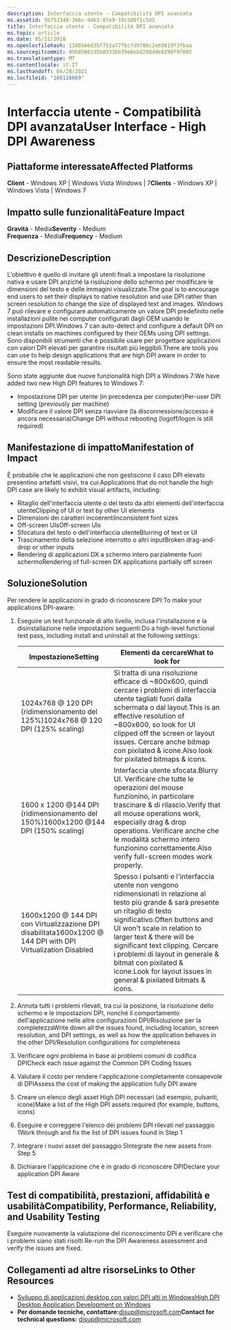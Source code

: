 ```yaml
---
description: Interfaccia utente - Compatibilità DPI avanzata
ms.assetid: 5b753340-366c-44b3-87e9-19c580f1c5d5
title: Interfaccia utente - Compatibilità DPI avanzata
ms.topic: article
ms.date: 05/31/2018
ms.openlocfilehash: 118b566d35f753a77f6cfd9706c2e69819f3fbaa
ms.sourcegitcommit: 95685061d5b0333bbf9e6ebd208dde8190f97005
ms.translationtype: MT
ms.contentlocale: it-IT
ms.lasthandoff: 04/28/2021
ms.locfileid: "108116069"
---
```

# <a name="user-interface---high-dpi-awareness"></a><span data-ttu-id="22517-103">Interfaccia utente - Compatibilità DPI avanzata</span><span class="sxs-lookup"><span data-stu-id="22517-103">User Interface - High DPI Awareness</span></span>

## <a name="affected-platforms"></a><span data-ttu-id="22517-104">Piattaforme interessate</span><span class="sxs-lookup"><span data-stu-id="22517-104">Affected Platforms</span></span>

 <span data-ttu-id="22517-105">**Client** - Windows XP \| Windows Vista Windows \| 7</span><span class="sxs-lookup"><span data-stu-id="22517-105">**Clients** - Windows XP \| Windows Vista \| Windows 7</span></span>  

## <a name="feature-impact"></a><span data-ttu-id="22517-106">Impatto sulle funzionalità</span><span class="sxs-lookup"><span data-stu-id="22517-106">Feature Impact</span></span>

<span data-ttu-id="22517-107">**Gravità** - Media</span><span class="sxs-lookup"><span data-stu-id="22517-107">**Severity** - Medium</span></span>  
<span data-ttu-id="22517-108">**Frequenza** - Media</span><span class="sxs-lookup"><span data-stu-id="22517-108">**Frequency** - Medium</span></span>  

## <a name="description"></a><span data-ttu-id="22517-109">Descrizione</span><span class="sxs-lookup"><span data-stu-id="22517-109">Description</span></span>

<span data-ttu-id="22517-110">L'obiettivo è quello di invitare gli utenti finali a impostare la risoluzione nativa e usare DPI anziché la risoluzione dello schermo per modificare le dimensioni del testo e delle immagini visualizzate.</span><span class="sxs-lookup"><span data-stu-id="22517-110">The goal is to encourage end users to set their displays to native resolution and use DPI rather than screen resolution to change the size of displayed text and images.</span></span> <span data-ttu-id="22517-111">Windows 7 può rilevare e configurare automaticamente un valore DPI predefinito nelle installazioni pulite nei computer configurati dagli OEM usando le impostazioni DPI.</span><span class="sxs-lookup"><span data-stu-id="22517-111">Windows 7 can auto-detect and configure a default DPI on clean installs on machines configured by their OEMs using DPI settings.</span></span> <span data-ttu-id="22517-112">Sono disponibili strumenti che è possibile usare per progettare applicazioni con valori DPI elevati per garantire risultati più leggibili.</span><span class="sxs-lookup"><span data-stu-id="22517-112">There are tools you can use to help design applications that are high DPI aware in order to ensure the most readable results.</span></span>

<span data-ttu-id="22517-113">Sono state aggiunte due nuove funzionalità high DPI a Windows 7:</span><span class="sxs-lookup"><span data-stu-id="22517-113">We have added two new High DPI features to Windows 7:</span></span>

-   <span data-ttu-id="22517-114">Impostazione DPI per utente (in precedenza per computer)</span><span class="sxs-lookup"><span data-stu-id="22517-114">Per-user DPI setting (previously per machine)</span></span>
-   <span data-ttu-id="22517-115">Modificare il valore DPI senza riavviare (la disconnessione/accesso è ancora necessaria)</span><span class="sxs-lookup"><span data-stu-id="22517-115">Change DPI without rebooting (logoff/logon is still required)</span></span>

## <a name="manifestation-of-impact"></a><span data-ttu-id="22517-116">Manifestazione di impatto</span><span class="sxs-lookup"><span data-stu-id="22517-116">Manifestation of Impact</span></span>

<span data-ttu-id="22517-117">È probabile che le applicazioni che non gestiscono il caso DPI elevato presentino artefatti visivi, tra cui:</span><span class="sxs-lookup"><span data-stu-id="22517-117">Applications that do not handle the high DPI case are likely to exhibit visual artifacts, including:</span></span>

-   <span data-ttu-id="22517-118">Ritaglio dell'interfaccia utente o del testo da altri elementi dell'interfaccia utente</span><span class="sxs-lookup"><span data-stu-id="22517-118">Clipping of UI or text by other UI elements</span></span>
-   <span data-ttu-id="22517-119">Dimensioni dei caratteri incoerenti</span><span class="sxs-lookup"><span data-stu-id="22517-119">Inconsistent font sizes</span></span>
-   <span data-ttu-id="22517-120">Off-screen UIs</span><span class="sxs-lookup"><span data-stu-id="22517-120">Off-screen UIs</span></span>
-   <span data-ttu-id="22517-121">Sfocatura del testo o dell'interfaccia utente</span><span class="sxs-lookup"><span data-stu-id="22517-121">Blurring of text or UI</span></span>
-   <span data-ttu-id="22517-122">Trascinamento della selezione interrotto o altri input</span><span class="sxs-lookup"><span data-stu-id="22517-122">Broken drag-and-drop or other inputs</span></span>
-   <span data-ttu-id="22517-123">Rendering di applicazioni DX a schermo intero parzialmente fuori schermo</span><span class="sxs-lookup"><span data-stu-id="22517-123">Rendering of full-screen DX applications partially off screen</span></span>

## <a name="solution"></a><span data-ttu-id="22517-124">Soluzione</span><span class="sxs-lookup"><span data-stu-id="22517-124">Solution</span></span>

<span data-ttu-id="22517-125">Per rendere le applicazioni in grado di riconoscere DPI:</span><span class="sxs-lookup"><span data-stu-id="22517-125">To make your applications DPI-aware:</span></span>

1.  <span data-ttu-id="22517-126">Eseguire un test funzionale di alto livello, inclusa l'installazione e la disinstallazione nelle impostazioni seguenti:</span><span class="sxs-lookup"><span data-stu-id="22517-126">Do a high-level functional test pass, including install and uninstall at the following settings:</span></span>

    | <span data-ttu-id="22517-127">Impostazione</span><span class="sxs-lookup"><span data-stu-id="22517-127">Setting</span></span>                                              | <span data-ttu-id="22517-128">Elementi da cercare</span><span class="sxs-lookup"><span data-stu-id="22517-128">What to look for</span></span>                                                                                                                                                      |
    |------------------------------------------------------|-----------------------------------------------------------------------------------------------------------------------------------------------------------------------|
    | <span data-ttu-id="22517-129">1024x768 @ 120 DPI (ridimensionamento del 125%)</span><span class="sxs-lookup"><span data-stu-id="22517-129">1024x768 @ 120 DPI (125% scaling)</span></span>                    | <span data-ttu-id="22517-130">Si tratta di una risoluzione efficace di ~800x600, quindi cercare i problemi di interfaccia utente tagliati fuori dalla schermata o dal layout.</span><span class="sxs-lookup"><span data-stu-id="22517-130">This is an effective resolution of ~800x600, so look for UI clipped off the screen or layout issues.</span></span> <span data-ttu-id="22517-131">Cercare anche bitmap con pixilated & icone.</span><span class="sxs-lookup"><span data-stu-id="22517-131">Also look for pixilated bitmaps & icons.</span></span>                         |
    | <span data-ttu-id="22517-132">1600 x 1200 @144 DPI (ridimensionamento del 150%)</span><span class="sxs-lookup"><span data-stu-id="22517-132">1600x1200 @144 DPI (150% scaling)</span></span>                    | <span data-ttu-id="22517-133">Interfaccia utente sfocata.</span><span class="sxs-lookup"><span data-stu-id="22517-133">Blurry UI.</span></span> <span data-ttu-id="22517-134">Verificare che tutte le operazioni del mouse funzionino, in particolare trascinare & di rilascio.</span><span class="sxs-lookup"><span data-stu-id="22517-134">Verify that all mouse operations work, especially drag & drop operations.</span></span> <span data-ttu-id="22517-135">Verificare anche che le modalità schermo intero funzionino correttamente.</span><span class="sxs-lookup"><span data-stu-id="22517-135">Also verify full-screen modes work properly.</span></span>                                     |
    | <span data-ttu-id="22517-136">1600x1200 @ 144 DPI con Virtualizzazione DPI disabilitata</span><span class="sxs-lookup"><span data-stu-id="22517-136">1600x1200 @ 144 DPI with DPI Virtualization Disabled</span></span> | <span data-ttu-id="22517-137">Spesso i pulsanti e l'interfaccia utente non vengono ridimensionati in relazione al testo più grande & sarà presente un ritaglio di testo significativo.</span><span class="sxs-lookup"><span data-stu-id="22517-137">Often buttons and UI won't scale in relation to larger text & there will be significant text clipping.</span></span> <span data-ttu-id="22517-138">Cercare i problemi di layout in generale & bitmat con pixilated & icone.</span><span class="sxs-lookup"><span data-stu-id="22517-138">Look for layout issues in general & pixilated bitmats & icons.</span></span> |

    

     

2.  <span data-ttu-id="22517-139">Annota tutti i problemi rilevati, tra cui la posizione, la risoluzione dello schermo e le impostazioni DPI, nonché il comportamento dell'applicazione nelle altre configurazioni DPI/Risoluzione per la completezza</span><span class="sxs-lookup"><span data-stu-id="22517-139">Write down all the issues found, including location, screen resolution, and DPI settings, as well as how the application behaves in the other DPI/Resolution configurations for completeness</span></span>
3.  <span data-ttu-id="22517-140">Verificare ogni problema in base ai problemi comuni di codifica DPI</span><span class="sxs-lookup"><span data-stu-id="22517-140">Check each issue against the Common DPI Coding Issues</span></span>
4.  <span data-ttu-id="22517-141">Valutare il costo per rendere l'applicazione completamente consapevole di DPI</span><span class="sxs-lookup"><span data-stu-id="22517-141">Assess the cost of making the application fully DPI aware</span></span>
5.  <span data-ttu-id="22517-142">Creare un elenco degli asset High DPI necessari (ad esempio, pulsanti, icone)</span><span class="sxs-lookup"><span data-stu-id="22517-142">Make a list of the High DPI assets required (for example, buttons, icons)</span></span>
6.  <span data-ttu-id="22517-143">Eseguire e correggere l'elenco dei problemi DPI rilevati nel passaggio 1</span><span class="sxs-lookup"><span data-stu-id="22517-143">Work through and fix the list of DPI issues found in Step 1</span></span>
7.  <span data-ttu-id="22517-144">Integrare i nuovi asset del passaggio 5</span><span class="sxs-lookup"><span data-stu-id="22517-144">Integrate the new assets from Step 5</span></span>
8.  <span data-ttu-id="22517-145">Dichiarare l'applicazione che è in grado di riconoscere DPI</span><span class="sxs-lookup"><span data-stu-id="22517-145">Declare your application DPI Aware</span></span>

## <a name="compatibility-performance-reliability-and-usability-testing"></a><span data-ttu-id="22517-146">Test di compatibilità, prestazioni, affidabilità e usabilità</span><span class="sxs-lookup"><span data-stu-id="22517-146">Compatibility, Performance, Reliability, and Usability Testing</span></span>

<span data-ttu-id="22517-147">Eseguire nuovamente la valutazione del riconoscimento DPI e verificare che i problemi siano stati risolti.</span><span class="sxs-lookup"><span data-stu-id="22517-147">Re-run the DPI Awareness assessment and verify the issues are fixed.</span></span>

## <a name="links-to-other-resources"></a><span data-ttu-id="22517-148">Collegamenti ad altre risorse</span><span class="sxs-lookup"><span data-stu-id="22517-148">Links to Other Resources</span></span>

-   [<span data-ttu-id="22517-149">Sviluppo di applicazioni desktop con valori DPI alti in Windows</span><span class="sxs-lookup"><span data-stu-id="22517-149">High DPI Desktop Application Development on Windows</span></span>](../hidpi/high-dpi-desktop-application-development-on-windows.md)
-   <span data-ttu-id="22517-150">**Per domande tecniche, contattare:**<disup@microsoft.com></span><span class="sxs-lookup"><span data-stu-id="22517-150">**Contact for technical questions:** <disup@microsoft.com></span></span>

 

 
